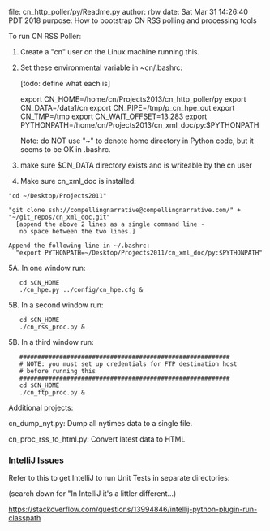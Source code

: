 file:    cn_http_poller/py/Readme.py
author:  rbw
date:    Sat Mar 31 14:26:40 PDT 2018
purpose: How to bootstrap CN RSS polling and processing tools

To run CN RSS Poller:

  1. Create a "cn" user on the Linux machine running this.

  2. Set these environmental variable in ~cn/.bashrc:

      [todo: define what each is]

      export CN_HOME=/home/cn/Projects2013/cn_http_poller/py
      export CN_DATA=/data1/cn
      export CN_PIPE=/tmp/p_cn_hpe_out
      export CN_TMP=/tmp
      export CN_WAIT_OFFSET=13.283
      export PYTHONPATH=/home/cn/Projects2013/cn_xml_doc/py:$PYTHONPATH

      Note: do NOT use "~" to denote home directory in Python code, but it
            seems to be OK in .bashrc.

  3. make sure $CN_DATA directory exists and is writeable by the cn user

  4. Make sure cn_xml_doc is installed:

    "cd ~/Desktop/Projects2011"

    "git clone ssh://compellingnarrative@compellingnarrative.com/" +
    "~/git_repos/cn_xml_doc.git"
      [append the above 2 lines as a single command line -
       no space between the two lines.]

    Append the following line in ~/.bashrc:
      "export PYTHONPATH=~/Desktop/Projects2011/cn_xml_doc/py:$PYTHONPATH"

  5A. In one window run:

       cd $CN_HOME
       ./cn_hpe.py ../config/cn_hpe.cfg &

  5B. In a second window run:

       cd $CN_HOME
       ./cn_rss_proc.py &

  5B. In a third window run:

       ##########################################################
       # NOTE: you must set up credentials for FTP destination host
       # before running this
       ##########################################################
       cd $CN_HOME
       ./cn_ftp_proc.py &

Additional projects:

  cn_dump_nyt.py:
    Dump all nytimes data to a single file.

  cn_proc_rss_to_html.py:
    Convert latest data to HTML
    
### IntelliJ Issues
Refer to this to get IntelliJ to run Unit Tests in separate directories:

(search down for "In IntelliJ it's a littler different...)

https://stackoverflow.com/questions/13994846/intellij-python-plugin-run-classpath

